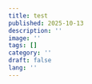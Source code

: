 ```yaml
---
title: test
published: 2025-10-13
description: ''
image: ''
tags: []
category: ''
draft: false 
lang: ''
---
```

